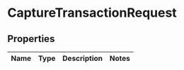 
# CaptureTransactionRequest

## Properties
Name | Type | Description | Notes
------------ | ------------- | ------------- | -------------



